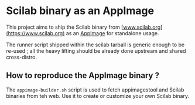 # Scilab binary as an AppImage

This project aims to ship the Scilab binary from [www.scilab.org](https://www.scilab.org) as an [AppImage](https://appimage.org) for standalone usage.

The runner script shipped within the scilab tarball is generic enough to be re-used ; all the heavy lifting should be already done upstream and shared cross-distro.

## How to reproduce the AppImage binary ?

The `appimage-builder.sh` script is used to fetch appimagestool and Scilab binaries from teh web. Use it to create or customize your own Scilab binary.

